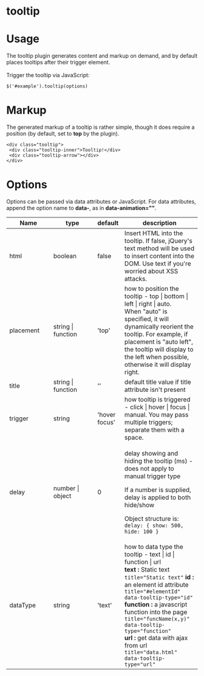 tooltip
=======

<h1>Usage</h1>
  <p>The tooltip plugin generates content and markup on demand, and by default places tooltips after their trigger element. <br>
    <br>
    Trigger the tooltip via JavaScript:</p>
  <pre><code>$('#example').tooltip(options)</code></pre>
  <h1>Markup</h1>
  <p>The generated markup of a tooltip is rather simple, though it does require a position (by default, set to <strong>top</strong> by the plugin).</p>
  <pre><code>&lt;div class="tooltip"&gt;
 &lt;div class="tooltip-inner"&gt;Tooltip!&lt;/div&gt;
 &lt;div class="tooltip-arrow"&gt;&lt;/div&gt;
&lt;/div&gt;</code></pre>
  <h1>Options</h1>
  <p>Options can be passed via data attributes or JavaScript. For data attributes, append the option name to <strong>data-</strong>, as in <strong>data-animation=""</strong>.</p>
  <table class="table table-bordered table-striped">
    <thead>
      <tr>
        <th style="width: 100px;">Name</th>
        <th style="width: 100px;">type</th>
        <th style="width: 50px;">default</th>
        <th>description</th>
      </tr>
    </thead>
    <tbody>
      <tr>
        <td>html</td>
        <td>boolean</td>
        <td>false</td>
        <td>Insert HTML into the tooltip. If false, jQuery's text method will be used to insert content into the DOM. Use text if you're worried about XSS attacks.</td>
      </tr>
      <tr>
        <td>placement</td>
        <td>string | function</td>
        <td>'top'</td>
        <td>how to position the tooltip - top | bottom | left | right | auto. <br>
          When "auto" is specified, it will dynamically reorient the tooltip. For example, if placement is "auto left", the tooltip will display to the left when possible, otherwise it will display right.</td>
      </tr>
      <tr>
        <td>title</td>
        <td>string | function</td>
        <td>''</td>
        <td>default title value if title attribute isn't present</td>
      </tr>
      <tr>
        <td>trigger</td>
        <td>string</td>
        <td>'hover focus'</td>
        <td>how tooltip is triggered - click | hover | focus | manual. You may pass multiple triggers; separate them with a space.</td>
      </tr>
      <tr>
        <td>delay</td>
        <td>number | object</td>
        <td>0</td>
        <td><p>delay showing and hiding the tooltip (ms) - does not apply to manual trigger type</p>
          <p>If a number is supplied, delay is applied to both hide/show</p>
          <p>Object structure is: <code>delay: { show: 500, hide: 100 }</code></p></td>
      </tr>
      <tr>
        <td>dataType</td>
        <td>string</td>
        <td>'text'</td>
        <td>how to data type the tooltip - text | id | function | url<br>
          <strong>text :</strong> Static text<br>
          <code>title=&quot;Static text&quot;</code> <strong>id :</strong> an element  id attribute<br>
          <code>title=&quot;#elementId&quot; data-tooltip-type=&quot;id&quot;</code> <strong>function :</strong> a javascript function into the page <code>title=&quot;funcName(x,y)&quot; data-tooltip-type=&quot;function&quot;</code><br>
          <strong>url :</strong> get data with ajax from url <code>title=&quot;data.html&quot; data-tooltip-type=&quot;url&quot;</code></td>
      </tr>
    </tbody>
  </table>
